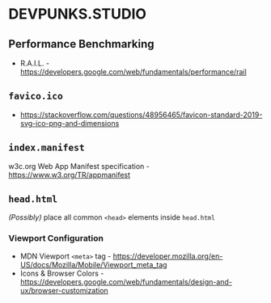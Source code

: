 # DEVPUNKS.STUDIO

## Performance Benchmarking

  - R.A.I.L. - https://developers.google.com/web/fundamentals/performance/rail

## `favico.ico`

  - https://stackoverflow.com/questions/48956465/favicon-standard-2019-svg-ico-png-and-dimensions

## `index.manifest`

  w3c.org Web App Manifest specification - https://www.w3.org/TR/appmanifest

## `head.html`

  _(Possibly)_ place all common `<head>` elements inside `head.html`


### Viewport Configuration

  - MDN Viewport `<meta>` tag - https://developer.mozilla.org/en-US/docs/Mozilla/Mobile/Viewport_meta_tag
  - Icons & Browser Colors - https://developers.google.com/web/fundamentals/design-and-ux/browser-customization
